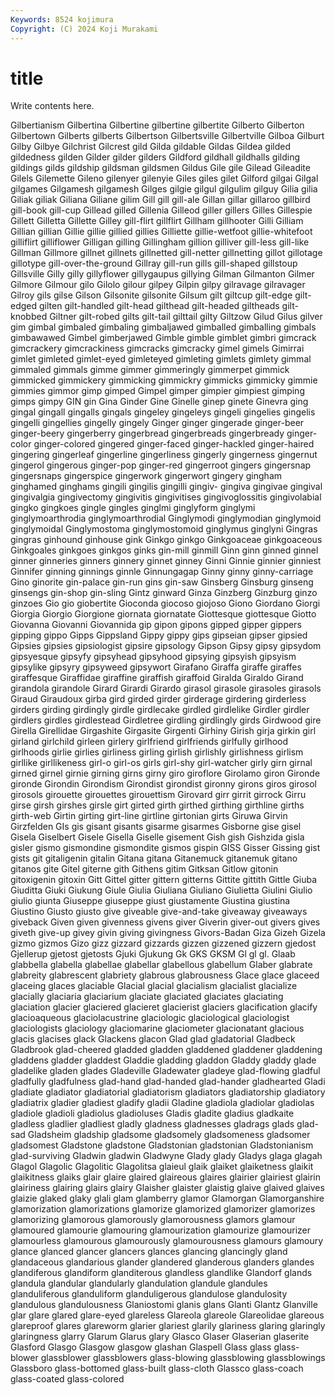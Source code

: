```yaml
---
Keywords: 8524 kojimura
Copyright: (C) 2024 Koji Murakami
---
```


# title

Write contents here.



Gilbertianism Gilbertina Gilbertine gilbertine
gilbertite Gilberto Gilberton Gilbertown Gilberts gilberts Gilbertson Gilbertsville Gilbertville Gilboa
Gilburt Gilby Gilbye Gilchrist Gilcrest gild Gilda gildable Gildas Gildea
gilded gildedness gilden Gilder gilder gilders Gildford gildhall gildhalls gilding
gildings gilds gildship gildsman gildsmen Gildus Gile gile Gilead Gileadite
Gilels Gilemette Gileno gilenyer gilenyie Giles giles gilet Gilford gilgai
Gilgal gilgames Gilgamesh gilgamesh Gilges gilgie gilgul gilgulim gilguy Gilia
gilia Giliak giliak Giliana Giliane gilim Gill gill gill-ale Gillan
gillar gillaroo gillbird gill-book gill-cup Gillead gilled Gillenia Gilleod giller
gillers Gilles Gillespie Gillett Gilletta Gillette Gilley gill-flirt gillflirt Gillham
gillhooter Gilli Gilliam Gillian gillian Gillie gillie gillied gillies Gilliette
gillie-wetfoot gillie-whitefoot gilliflirt gilliflower Gilligan gilling Gillingham gillion gilliver gill-less
gill-like Gillman Gillmore gillnet gillnets gillnetted gill-netter gillnetting gillot gillotage
gillotype gill-over-the-ground Gillray gill-run gills gill-shaped gillstoup Gillsville Gilly gilly
gillyflower gillygaupus gillying Gilman Gilmanton Gilmer Gilmore Gilmour gilo Gilolo
gilour gilpey Gilpin gilpy gilravage gilravager Gilroy gils gilse Gilson
Gilsonite gilsonite Gilsum gilt giltcup gilt-edge gilt-edged gilten gilt-handled gilt-head
gilthead gilt-headed giltheads gilt-knobbed Giltner gilt-robed gilts gilt-tail gilttail gilty
Giltzow Gilud Gilus gilver gim gimbal gimbaled gimbaling gimbaljawed gimballed
gimballing gimbals gimbawawed Gimbel gimberjawed Gimble gimble gimblet gimbri gimcrack
gimcrackery gimcrackiness gimcracks gimcracky gimel gimels Gimirrai gimlet gimleted gimlet-eyed
gimleteyed gimleting gimlets gimlety gimmal gimmaled gimmals gimme gimmer gimmeringly
gimmerpet gimmick gimmicked gimmickery gimmicking gimmickry gimmicks gimmicky gimmie gimmies
gimmor gimp gimped Gimpel gimper gimpier gimpiest gimping gimps gimpy
GIN gin Gina Ginder Gine Ginelle ginep ginete Ginevra ging
gingal gingall gingalls gingals gingeley gingeleys gingeli gingelies gingelis gingelli
gingellies gingelly gingely Ginger ginger gingerade ginger-beer ginger-beery gingerberry gingerbread
gingerbreads gingerbready ginger-color ginger-colored gingered ginger-faced ginger-hackled ginger-haired gingering gingerleaf
gingerline gingerliness gingerly gingerness gingernut gingerol gingerous ginger-pop ginger-red gingerroot
gingers gingersnap gingersnaps gingerspice gingerwork gingerwort gingery gingham ginghamed ginghams
gingili gingilis gingilli gingiv- gingiva gingivae gingival gingivalgia gingivectomy gingivitis
gingivitises gingivoglossitis gingivolabial gingko gingkoes gingle gingles ginglmi ginglyform ginglymi
ginglymoarthrodia ginglymoarthrodial Ginglymodi ginglymodian ginglymoid ginglymoidal Ginglymostoma ginglymostomoid ginglymus ginglyni
Gingras gingras ginhound ginhouse gink Ginkgo ginkgo Ginkgoaceae ginkgoaceous Ginkgoales
ginkgoes ginkgos ginks gin-mill ginmill Ginn ginn ginned ginnel ginner
ginneries ginners ginnery ginnet ginney Ginni Ginnie ginnier ginniest Ginnifer
ginning ginnings ginnle Ginnungagap Ginny ginny ginny-carriage Gino ginorite gin-palace
gin-run gins gin-saw Ginsberg Ginsburg ginseng ginsengs gin-shop gin-sling Gintz
ginward Ginza Ginzberg Ginzburg ginzo ginzoes Gio gio giobertite Gioconda
giocoso giojoso Giono Giordano Giorgi Giorgia Giorgio Giorgione giornata giornatate
Giottesque giottesque Giotto Giovanna Giovanni Giovannida gip gipon gipons gipped
gipper gippers gipping gippo Gipps Gippsland Gippy gippy gips gipseian
gipser gipsied Gipsies gipsies gipsiologist gipsire gipsology Gipson Gipsy gipsy
gipsydom gipsyesque gipsyfy gipsyhead gipsyhood gipsying gipsyish gipsyism gipsylike gipsyry
gipsyweed gipsywort Girafano Giraffa giraffe giraffes giraffesque Giraffidae giraffine giraffish
giraffoid Giralda Giraldo Girand girandola girandole Girard Girardi Girardo girasol
girasole girasoles girasols Giraud Giraudoux girba gird girded girder girderage
girdering girderless girders girding girdingly girdle girdlecake girdled girdlelike Girdler
girdler girdlers girdles girdlestead Girdletree girdling girdlingly girds Girdwood gire
Girella Girellidae Girgashite Girgasite Girgenti Girhiny Girish girja girkin girl
girland girlchild girleen girlery girlfriend girlfriends girlfully girlhood girlhoods girlie
girlies girliness girling girlish girlishly girlishness girlism girllike girllikeness girl-o
girl-os girls girl-shy girl-watcher girly girn girnal girned girnel girnie
girning girns girny giro giroflore Girolamo giron Gironde gironde Girondin
Girondism Girondist girondist gironny girons giros girosol girosols girouette girouettes
girouettism Girovard girr girrit girrock Girru girse girsh girshes girsle
girt girted girth girthed girthing girthline girths girth-web Girtin girting
girt-line girtline girtonian girts Giruwa Girvin Girzfelden GIs gis gisant
gisants gisarme gisarmes Gisborne gise gisel Gisela Giselbert Gisele Gisella
Giselle gisement Gish gish Gishzida gisla gisler gismo gismondine gismondite
gismos gispin GISS Gisser Gissing gist gists git gitaligenin gitalin
Gitana gitana Gitanemuck gitanemuk gitano gitanos gite Gitel giterne gith
Githens gitim Gitksan Gitlow gitonin gitoxigenin gitoxin Gitt Gittel gitter
gittern gitterns Gittite gittith Gittle Giuba Giuditta Giuki Giukung Giule
Giulia Giuliana Giuliano Giulietta Giulini Giulio giulio giunta Giuseppe giuseppe
giust giustamente Giustina giustina Giustino Giusto giusto give giveable give-and-take
giveaway giveaways giveback Given given givenness givens giver Giverin giver-out
givers gives giveth give-up givey givin giving givingness Givors-Badan Giza
Gizeh Gizela gizmo gizmos Gizo gizz gizzard gizzards gizzen gizzened
gizzern gjedost Gjellerup gjetost gjetosts Gjuki Gjukung Gk GKS GKSM
Gl gl gl. Glaab glabbella glabella glabellae glabellar glabellous glabellum
Glaber glabrate glabreity glabrescent glabriety glabrous glabrousness Glace glace glaceed
glaceing glaces glaciable Glacial glacial glacialism glacialist glacialize glacially glaciaria
glaciarium glaciate glaciated glaciates glaciating glaciation glacier glaciered glacieret glacierist
glaciers glacification glacify glacioaqueous glaciolacustrine glaciologic glaciological glaciologist glaciologists glaciology
glaciomarine glaciometer glacionatant glacious glacis glacises glack Glackens glacon Glad
glad gladatorial Gladbeck Gladbrook glad-cheered gladded gladden gladdened gladdener gladdening
gladdens gladder gladdest Gladdie gladding gladdon Gladdy gladdy glade gladelike
gladen glades Gladeville Gladewater gladeye glad-flowing gladful gladfully gladfulness glad-hand
glad-handed glad-hander gladhearted Gladi gladiate gladiator gladiatorial gladiatorism gladiators gladiatorship
gladiatory gladiatrix gladier gladiest gladify gladii Gladine gladiola gladiolar gladiolas
gladiole gladioli gladiolus gladioluses Gladis gladite gladius gladkaite gladless gladlier
gladliest gladly gladness gladnesses gladrags glads glad-sad Gladsheim gladship gladsome
gladsomely gladsomeness gladsomer gladsomest Gladstone gladstone Gladstonian gladstonian Gladstonianism glad-surviving
Gladwin gladwin Gladwyne Glady glady Gladys glaga glagah Glagol Glagolic
Glagolitic Glagolitsa glaieul glaik glaiket glaiketness glaikit glaikitness glaiks glair
glaire glaired glaireous glaires glairier glairiest glairin glairiness glairing glairs
glairy Glaisher glaister glaistig glaive glaived glaives glaizie glaked glaky
glali glam glamberry glamor Glamorgan Glamorganshire glamorization glamorizations glamorize glamorized
glamorizer glamorizes glamorizing glamorous glamorously glamorousness glamors glamour glamoured glamourie
glamouring glamourization glamourize glamourizer glamourless glamourous glamourously glamourousness glamours glamoury
glance glanced glancer glancers glances glancing glancingly gland glandaceous glandarious
glander glandered glanderous glanders glandes glandiferous glandiform glanditerous glandless glandlike
Glandorf glands glandula glandular glandularly glandulation glandule glandules glanduliferous glanduliform
glanduligerous glandulose glandulosity glandulous glandulousness Glaniostomi glanis glans Glanti Glantz
Glanville glar glare glared glare-eyed glareless Glareola glareole Glareolidae glareous
glareproof glares glareworm glarier glariest glarily glariness glaring glaringly glaringness
glarry Glarum Glarus glary Glasco Glaser Glaserian glaserite Glasford Glasgo
Glasgow glasgow glashan Glaspell Glass glass glass-blower glassblower glassblowers glass-blowing
glassblowing glassblowings Glassboro glass-bottomed glass-built glass-cloth Glassco glass-coach glass-coated glass-colored
